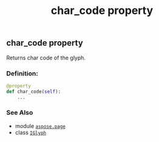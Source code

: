 ﻿---
title: char_code property
second_title: Aspose.Page for Python via .NET API References
description: 
type: docs
weight: 40
url: /python-net/aspose.page/iglyph/char_code/
is_root: false
---

## char_code property


Returns char code of the glyph.
### Definition:
```python
@property
def char_code(self):
    ...
```

### See Also
* module [`aspose.page`](../../)
* class [`IGlyph`](/page/python-net/aspose.page/iglyph)
